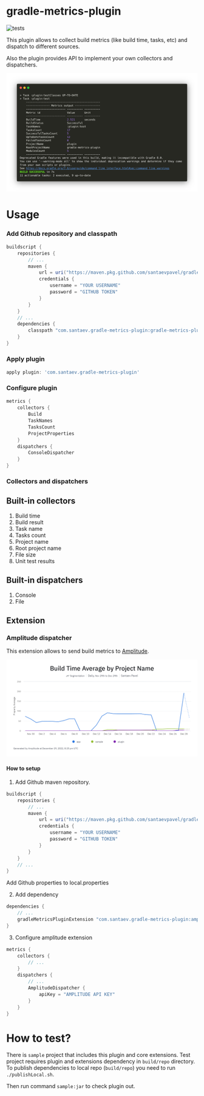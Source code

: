 # gradle-metrics-plugin

![tests](https://github.com/santaevpavel/gradle-metrics-plugin/actions/workflows/test.yml/badge.svg)

This plugin allows to collect build metrics (like build time, tasks, etc) and dispatch to
different sources.

Also the plugin provides API to implement your own collectors and dispatchers.  

![Terminal](https://raw.githubusercontent.com/santaevpavel/gradle-metrics-plugin/master/raw/terminal_output.png)

# Usage

### Add Github repository and classpath

```groovy
buildscript {
    repositories {
        // ...
        maven {
            url = uri("https://maven.pkg.github.com/santaevpavel/gradle-metrics-plugin")
            credentials {
                username = "YOUR USERNAME"
                password = "GITHUB TOKEN"
            }
        }
    }
    // ...
    dependencies {
        classpath "com.santaev.gradle-metrics-plugin:gradle-metrics-plugin:1.0.0"
    }
}
```

### Apply plugin

```groovy
apply plugin: 'com.santaev.gradle-metrics-plugin'
```

### Configure plugin

```groovy
metrics {
    collectors {
        Build
        TaskNames
        TasksCount
        ProjectProperties
    }
    dispatchers {
        ConsoleDispatcher
    }
}

```
### Collectors and dispatchers

## Built-in collectors

1. Build time
2. Build result
3. Task name
4. Tasks count
5. Project name
6. Root project name
7. File size
8. Unit test results

## Built-in dispatchers

1. Console
2. File

## Extension

### Amplitude dispatcher 

This extension allows to send build metrics to [Amplitude](https://amplitude.com/). 

![AmplitudeChart](https://raw.githubusercontent.com/santaevpavel/gradle-metrics-plugin/master/raw/amplitude_chart.png)

#### How to setup

1. Add Github maven repository.
```groovy
buildscript {
    repositories {
        // ...
        maven {
            url = uri("https://maven.pkg.github.com/santaevpavel/gradle-metrics-plugin")
            credentials {
                username = "YOUR USERNAME"
                password = "GITHUB TOKEN"
            }
        }
    }
    // ...
}
```
Add Github properties to local.properties

2. Add dependency
```groovy
dependencies {
    // ...
    gradleMetricsPluginExtension "com.santaev.gradle-metrics-plugin:amplitude-extension:1.0.0"
}
```
3. Configure amplitude extension
```groovy
metrics {
    collectors {
        // ...
    }
    dispatchers {
        // ...
        AmplitudeDispatcher {
            apiKey = "AMPLITUDE API KEY"
        }
    }
}
```

# How to test?

There is `sample` project that includes this plugin and core extensions.
Test project requires plugin and extensions dependency in `build/repo` directory. 
To publish dependencies to local repo (`build/repo`) you need to run 
`./publishLocal.sh`.

Then run command `sample:jar` to check plugin out.